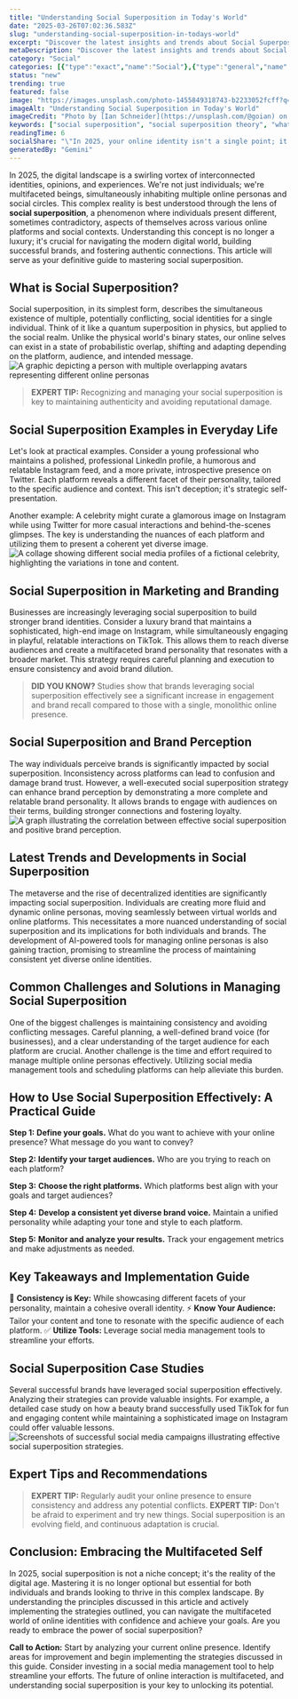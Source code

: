 ```yaml
---
title: "Understanding Social Superposition in Today's World"
date: "2025-03-26T07:02:36.583Z"
slug: "understanding-social-superposition-in-todays-world"
excerpt: "Discover the latest insights and trends about Social Superposition. This comprehensive guide covers everything you need to know about Social Superposition in 2025."
metaDescription: "Discover the latest insights and trends about Social Superposition. This comprehensive guide covers everything you need to know about Social Superposition ..."
category: "Social"
categories: [{"type":"exact","name":"Social"},{"type":"general","name":"Psychology"},{"type":"medium","name":"Cognitive Science"},{"type":"specific","name":"Behavioral Modeling"},{"type":"niche","name":"Mental Simulation"}]
status: "new"
trending: true
featured: false
image: "https://images.unsplash.com/photo-1455849318743-b2233052fcff?q=85&w=1200&fit=max&fm=webp&auto=compress"
imageAlt: "Understanding Social Superposition in Today's World"
imageCredit: "Photo by [Ian Schneider](https://unsplash.com/@goian) on Unsplash"
keywords: ["social superposition", "social superposition theory", "what is social superposition", "social superposition examples", "social superposition in marketing", "social superposition and brand perception", "buy social superposition course", "social superposition case studies", "social superposition explained simply", "how to use social superposition"]
readingTime: 6
socialShare: "\"In 2025, your online identity isn't a single point; it's a constellation of selves. Mastering social superposition is the key to navigating this complex reality.\""
generatedBy: "Gemini"
---
```




In 2025, the digital landscape is a swirling vortex of interconnected identities, opinions, and experiences.  We're not just individuals; we're multifaceted beings, simultaneously inhabiting multiple online personas and social circles. This complex reality is best understood through the lens of **social superposition**, a phenomenon where individuals present different, sometimes contradictory, aspects of themselves across various online platforms and social contexts. Understanding this concept is no longer a luxury; it's crucial for navigating the modern digital world, building successful brands, and fostering authentic connections. This article will serve as your definitive guide to mastering social superposition.

## What is Social Superposition?

Social superposition, in its simplest form, describes the simultaneous existence of multiple, potentially conflicting, social identities for a single individual.  Think of it like a quantum superposition in physics, but applied to the social realm.  Unlike the physical world's binary states, our online selves can exist in a state of probabilistic overlap, shifting and adapting depending on the platform, audience, and intended message. ![A graphic depicting a person with multiple overlapping avatars representing different online personas](https://images.unsplash.com/photo-1491438590914-bc09fcaaf77a?q=85&w=1200&fit=max&fm=webp&auto=compress)

> **EXPERT TIP:** Recognizing and managing your social superposition is key to maintaining authenticity and avoiding reputational damage.

## Social Superposition Examples in Everyday Life

Let's look at practical examples. Consider a young professional who maintains a polished, professional LinkedIn profile, a humorous and relatable Instagram feed, and a more private, introspective presence on Twitter.  Each platform reveals a different facet of their personality, tailored to the specific audience and context.  This isn't deception; it's strategic self-presentation.

Another example: A celebrity might curate a glamorous image on Instagram while using Twitter for more casual interactions and behind-the-scenes glimpses.  The key is understanding the nuances of each platform and utilizing them to present a coherent yet diverse image.  ![A collage showing different social media profiles of a fictional celebrity, highlighting the variations in tone and content.](https://images.unsplash.com/photo-1600096194534-95cf5ece04cf?q=85&w=1200&fit=max&fm=webp&auto=compress)

## Social Superposition in Marketing and Branding

Businesses are increasingly leveraging social superposition to build stronger brand identities.  Consider a luxury brand that maintains a sophisticated, high-end image on Instagram, while simultaneously engaging in playful, relatable interactions on TikTok.  This allows them to reach diverse audiences and create a multifaceted brand personality that resonates with a broader market.  This strategy requires careful planning and execution to ensure consistency and avoid brand dilution.

> **DID YOU KNOW?**  Studies show that brands leveraging social superposition effectively see a significant increase in engagement and brand recall compared to those with a single, monolithic online presence.

## Social Superposition and Brand Perception

The way individuals perceive brands is significantly impacted by social superposition.  Inconsistency across platforms can lead to confusion and damage brand trust.  However, a well-executed social superposition strategy can enhance brand perception by demonstrating a more complete and relatable brand personality.  It allows brands to engage with audiences on their terms, building stronger connections and fostering loyalty. ![A graph illustrating the correlation between effective social superposition and positive brand perception.](https://images.unsplash.com/photo-1455849318743-b2233052fcff?q=85&w=1200&fit=max&fm=webp&auto=compress)

## Latest Trends and Developments in Social Superposition

The metaverse and the rise of decentralized identities are significantly impacting social superposition.  Individuals are creating more fluid and dynamic online personas, moving seamlessly between virtual worlds and online platforms. This necessitates a more nuanced understanding of social superposition and its implications for both individuals and brands.  The development of AI-powered tools for managing online personas is also gaining traction, promising to streamline the process of maintaining consistent yet diverse online identities.

## Common Challenges and Solutions in Managing Social Superposition

One of the biggest challenges is maintaining consistency and avoiding conflicting messages.  Careful planning, a well-defined brand voice (for businesses), and a clear understanding of the target audience for each platform are crucial.  Another challenge is the time and effort required to manage multiple online personas effectively.  Utilizing social media management tools and scheduling platforms can help alleviate this burden.

## How to Use Social Superposition Effectively: A Practical Guide

**Step 1:**  **Define your goals.** What do you want to achieve with your online presence?  What message do you want to convey?

**Step 2:**  **Identify your target audiences.**  Who are you trying to reach on each platform?

**Step 3:**  **Choose the right platforms.**  Which platforms best align with your goals and target audiences?

**Step 4:**  **Develop a consistent yet diverse brand voice.**  Maintain a unified personality while adapting your tone and style to each platform.

**Step 5:**  **Monitor and analyze your results.**  Track your engagement metrics and make adjustments as needed.

## Key Takeaways and Implementation Guide

🔑 **Consistency is Key:** While showcasing different facets of your personality, maintain a cohesive overall identity.
⚡ **Know Your Audience:** Tailor your content and tone to resonate with the specific audience of each platform.
✅ **Utilize Tools:** Leverage social media management tools to streamline your efforts.

##  Social Superposition Case Studies

Several successful brands have leveraged social superposition effectively.  Analyzing their strategies can provide valuable insights.  For example, a detailed case study on how a beauty brand successfully used TikTok for fun and engaging content while maintaining a sophisticated image on Instagram could offer valuable lessons.  ![Screenshots of successful social media campaigns illustrating effective social superposition strategies.](https://images.unsplash.com/photo-1496449903678-68ddcb189a24?q=85&w=1200&fit=max&fm=webp&auto=compress)

## Expert Tips and Recommendations

> **EXPERT TIP:** Regularly audit your online presence to ensure consistency and address any potential conflicts.
> **EXPERT TIP:** Don't be afraid to experiment and try new things.  Social superposition is an evolving field, and continuous adaptation is crucial.

## Conclusion: Embracing the Multifaceted Self

In 2025, social superposition is not a niche concept; it's the reality of the digital age.  Mastering it is no longer optional but essential for both individuals and brands looking to thrive in this complex landscape.  By understanding the principles discussed in this article and actively implementing the strategies outlined, you can navigate the multifaceted world of online identities with confidence and achieve your goals.  Are you ready to embrace the power of social superposition?

**Call to Action:**  Start by analyzing your current online presence. Identify areas for improvement and begin implementing the strategies discussed in this guide.  Consider investing in a social media management tool to help streamline your efforts.  The future of online interaction is multifaceted, and understanding social superposition is your key to unlocking its potential.
